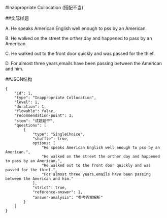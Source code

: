 #Inappropriate Collocation (搭配不当)

##实际样题

A. He speaks American English well enough to pss by an American.

B. He walked on the street the orther day and happened to pass by an American.

C. He walked out to the front door quickly and was passed for the thief.

D. For almost three years,emails have been passing between the American and him.

##JSON结构

	{
		"id": 1,						
		"type": "Inappropriate Collocation",			
		"level": 1,						
		"duration": 1,					
		"flowable": false,				
		"recommendation-point": 1,		
		"stem": "试题题干",
		"questions": [	
			{
				"type": "SingleChoice",
				"shuffle": true, 			
				options: [		
					"He speaks American English well enough to pss by an American.",
					"He walked on the street the orther day and happened to pass by an American.",
					"He walked out to the front door quickly and was passed for the thief.",
					"For almost three years,emails have been passing between the American and him."
				],
				"strict": true,	
				"reference-answer": 1,		
				"answer-analysis": "参考答案解析"
			}
		]
	}